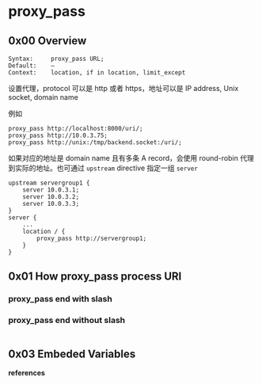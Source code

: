# proxy_pass

## 0x00 Overview

```
Syntax: 	proxy_pass URL;
Default: 	—
Context: 	location, if in location, limit_except
```

设置代理，protocol 可以是 http 或者 https，地址可以是 IP address, Unix socket, domain name

例如

```
proxy_pass http://localhost:8000/uri/;
proxy_pass http://10.0.3.75;
proxy_pass http://unix:/tmp/backend.socket:/uri/;
```

如果对应的地址是 domain name 且有多条 A record，会使用 round-robin 代理到实际的地址。也可通过 `upstream` directive 指定一组 `server`

```
upstream servergroup1 {
	server 10.0.3.1;
	server 10.0.3.2;
	server 10.0.3.3;
}
server {
	...
	location / {
		proxy_pass http://servergroup1;
	}
}
```

## 0x01 How proxy_pass process URI

### proxy_pass end with slash



### proxy_pass end without slash

```

```



## 0x03 Embeded Variables





**references**

[^1]:http://nginx.org/en/docs/http/ngx_http_proxy_module.html#proxy_pass